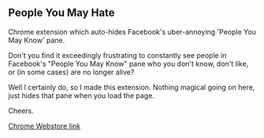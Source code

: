 ## People You May Hate

Chrome extension which auto-hides Facebook's uber-annoying 'People You May Know' pane.

Don't you find it exceedingly frustrating to constantly see people in Facebook's "People You May Know" pane who you don't know, don't like, or (in some cases) are no longer alive?

Well I certainly do, so I made this extension. Nothing magical going on here, just hides that pane when you load the page.

Cheers.

[Chrome Webstore link](https://chrome.google.com/webstore/detail/people-you-may-hate/ealbjmljjpkhiiafmopfhbfedogodaii/)